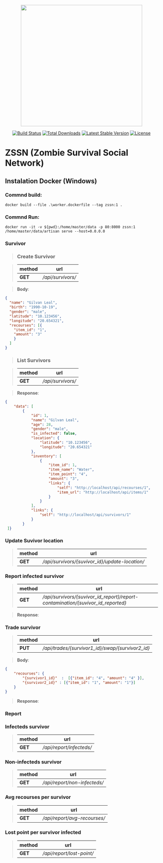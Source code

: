 <p align="center"><img src="https://res.cloudinary.com/dtfbvvkyp/image/upload/v1566331377/laravel-logolockup-cmyk-red.svg" width="400"></p>

<p align="center">
<a href="https://travis-ci.org/laravel/framework"><img src="https://travis-ci.org/laravel/framework.svg" alt="Build Status"></a>
<a href="https://packagist.org/packages/laravel/framework"><img src="https://poser.pugx.org/laravel/framework/d/total.svg" alt="Total Downloads"></a>
<a href="https://packagist.org/packages/laravel/framework"><img src="https://poser.pugx.org/laravel/framework/v/stable.svg" alt="Latest Stable Version"></a>
<a href="https://packagist.org/packages/laravel/framework"><img src="https://poser.pugx.org/laravel/framework/license.svg" alt="License"></a>
</p>

# ZSSN (Zombie Survival Social Network)

## Instalation **Docker** (Windows)

### Commnd build:

```console
docker build --file .\worker.dockerfile --tag zssn:1 .
```
### Commnd Run:

```console
docker run -it -v ${pwd}:/home/master/data -p 80:8000 zssn:1 /home/master/data/artisan serve --host=0.0.0.0
```

### Survivor </br>

> ### Create Survivor

>  | method | url |
>  | ---------- | ----------- |
>  |**GET**|_/api/survivors/_|

>   **Body**:

```json
{
  "name": "Gilvan Leal",
  "birth": "1990-10-19",
  "gender": "male",
  "latitude": "10.123456",
  "longitude": "20.654321",
  "recourses": [{
  	"item_id": "1",
  	"amount": "3"
  	}
  ]
}
```

> ### List Survivors

> | method | url |
> | ---------- | ----------- |
> |**GET**|_/api/survivors/_|

>  **Response**:

```json
{
    "data": [
        {
            "id": 1,
            "name": "Gilvan Leal",
            "age": 28,
            "gender": "male",
            "is_infected": false,
            "location": {
                "latitude": "10.123456",
                "longitude": "20.654321"
            },
            "inventory": [
                {
                    "item_id": 1,
                    "item_name": "Water",
                    "item_point": "4",
                    "amount": "3",
                    "links": {
                        "self": "http://localhost/api/recourses/1",
                        "item_url": "http://localhost/api/items/1"
                    }
                }
            ],
            "links": {
                "self": "http://localhost/api/survivors/1"
            }
        }
 ]}
 ```

### Update Suvivor location

> | method | url |
> | ---------- | ----------- |
> |**GET**|_/api/survivors/{suvivor_id}/update-location/_|

### Report infected survivor

> | method | url |
> | ---------- | ----------- |
> |**GET**|_/api/survivors/{suvivor_id_report}/report-contamination/{suvivor_id_reported}_|

>  **Response**:

### Trade survivor

> | method | url |
> | ---------- | ----------- |
> |**PUT**|_/api/trades/{survivor1_id}/swap/{survivor2_id}_|

>   **Body**:

```json
{
	"recourses": {
  		"{survivor1_id}"  :  [{"item_id": "4", "amount": "4" }],
  		"{survivor2_id}" : [{"item_id": "1", "amount": "1"}]
	}
}
```
>  **Response**:

### Report </br>

### Infecteds survivor

> | method | url |
> | ---------- | ----------- |
> |**GET**|_/api/report/infecteds/_|

### Non-infecteds survivor

> | method | url |
> | ---------- | ----------- |
> |**GET**|_/api/report/non-infecteds/_|

### Avg recourses  per survivor

> | method | url |
> | ---------- | ----------- |
> |**GET**|_/api/report/avg-recourses/_|

### Lost point per survivor infected

> | method | url |
> | ---------- | ----------- |
> |**GET**|_/api/report/lost-point/_|
